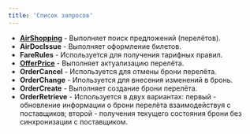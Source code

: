```yaml
---
title: 'Список запросов'
---
```


-   [**AirShopping**](/ndc/request-list/airshopping) - Выполняет поиск предложений (перелётов).
-   **AirDocIssue** - Выполняет оформление билетов.
-   **FareRules** - Используется для получения тарифных правил.
-   [**OfferPrice**](/ndc/request-list/offerprice) - Выполняет актуализацию перелёта.
-   **OrderCancel** - Используется для отмены брони перелёта. 
-   **OrderChange** - Ипользуется для внесения изменений в бронь.
-   **OrderCreate** - Выполняет создание брони перелёта.
-   **OrderRetrieve** - Используется в двух вариантах: первый - обновление информации о брони перелёта взаимодействуя с поставщиков; второй - получения текущего состояния брони без синхронизации с поставщиком.